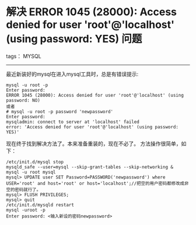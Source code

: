 ﻿# 解决 ERROR 1045 (28000): Access denied for user 'root'@'localhost' (using password: YES) 问题  

tags： MYSQL

---

最近新装好的mysql在进入mysql工具时，总是有错误提示:
```
mysql -u root -p
Enter password:
ERROR 1045 (28000): Access denied for user 'root'@'localhost' (using password: NO)
或者
# mysql -u root -p password 'newpassword'
Enter password:
mysqladmin: connect to server at 'localhost' failed
error: 'Access denied for user 'root'@'localhost' (using password: YES)' 
```

现在终于找到解决方法了。本来准备重装的，现在不必了。
方法操作很简单，如下：
```
/etc/init.d/mysql stop
mysqld_safe --user=mysql --skip-grant-tables --skip-networking &
mysql -u root mysql
mysql> UPDATE user SET Password=PASSWORD('newpassword') where USER='root' and host='root' or host='localhost';//把空的用户密码都修改成非空的密码就行了。
mysql> FLUSH PRIVILEGES;
mysql> quit
/etc/init.d/mysqld restart
mysql -uroot -p
Enter password: <输入新设的密码newpassword> 
```



